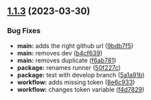 ## [1.1.3](https://github.com/yusufabayomi/typescript-starter-package/compare/v1.1.2...v1.1.3) (2023-03-30)


### Bug Fixes

* **main:** adds the right github url ([9bdb7f5](https://github.com/yusufabayomi/typescript-starter-package/commit/9bdb7f5b9176c889aa3932d9181c0afc740bcfa9))
* **main:** removes dev ([b4cf639](https://github.com/yusufabayomi/typescript-starter-package/commit/b4cf6392a81ecd1f85b0cb6b93f007962403d9ad))
* **main:** removes duplicate ([f6ab781](https://github.com/yusufabayomi/typescript-starter-package/commit/f6ab7814e5adaa0d45c18ba846c8716bdadb4aae))
* **package:** renames runner ([50f227c](https://github.com/yusufabayomi/typescript-starter-package/commit/50f227c3934c312d70cfb41c2725240e5af30842))
* **package:** test with develop branch ([5a1a91b](https://github.com/yusufabayomi/typescript-starter-package/commit/5a1a91b548f931eb63016f1ef2bd9afdd8cb5c5b))
* **workflow:** adds missing token ([8e6c933](https://github.com/yusufabayomi/typescript-starter-package/commit/8e6c933454d3489698e08af9090b3d6508fd1632))
* **workflow:** changes token variable ([f4d7829](https://github.com/yusufabayomi/typescript-starter-package/commit/f4d7829fadb02bf7873e622d5f9638f7b9db85e7))
